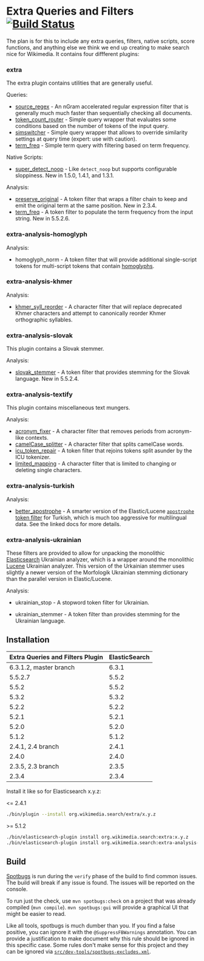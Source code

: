 Extra Queries and Filters [![Build Status](https://integration.wikimedia.org/ci/buildStatus/icon?job=search-extra-maven-java8-docker)](https://integration.wikimedia.org/ci/job/search-extra-maven-java8-docker/)
=========================

The plan is for this to include any extra queries, filters, native scripts,
score functions, and anything else we think we end up creating to make search
nice for Wikimedia. It contains four diffferent plugins:


### extra

The extra plugin contains utilities that are generally useful.

Queries:
* [source_regex](docs/source_regex.md) - An nGram accelerated regular
expression filter that is generally much much faster than sequentially checking
all documents.
* [token_count_router](docs/token_count_router.md) - Simple query wrapper that
evaluates some conditions based on the number of tokens of the input query.
* [simswitcher](docs/simswitcher.md) - Simple query wrapper that allows to override
similarity settings at query time (expert: use with caution).
* [term_freq](docs/term_freq_filter_query.md) - Simple term query with filtering based on
term frequency.

Native Scripts:
* [super_detect_noop](docs/super_detect_noop.md) - Like ```detect_noop``` but
supports configurable sloppiness. New in 1.5.0, 1.4.1, and 1.3.1.

Analysis:
* [preserve_original](docs/preserve_original.md) - A token filter that wraps a
filter chain to keep and emit the original term at the same position. New in
2.3.4.
* [term_freq](docs/term_freq_token_filter.md) - A token filter to populate the term
frequency from the input string. New in 5.5.2.6.

### extra-analysis-homoglyph

Analysis:
* homoglyph_norm - A token filter that will provide additional single-script tokens for
multi-script tokens that contain [homoglyphs](https://en.wikipedia.org/wiki/Homoglyph).

### extra-analysis-khmer

Analysis:
* [khmer_syll_reorder](docs/khmer_syll_reorder.md) - A character filter that will replace
deprecated Khmer characters and attempt to canonically reorder Khmer orthographic
syllables.

### extra-analysis-slovak

This plugin contains a Slovak stemmer.

Analysis:
* [slovak_stemmer](docs/slovak_stemmer.md) - A token filter that provides
stemming for the Slovak language. New in 5.5.2.4.

### extra-analysis-textify

This plugin contains miscellaneous text mungers.

Analysis:
* [acronym_fixer](docs/acronym_fixer.md) - A character filter that removes periods
  from acronym-like contexts.
* [camelCase_splitter](docs/camelCase_splitter.md) - A character filter that splits
  camelCase words.
* [icu_token_repair](docs/icu_token_repair.md) - A token filter that rejoins tokens split
  asunder by the ICU tokenizer.
* [limited_mapping](docs/limited_mapping.md) - A character filter that is limited to
  changing or deleting single characters.

### extra-analysis-turkish

Analysis:
* [better_apostrophe](docs/better_apostrophe.md) - A smarter version of the Elastic/Lucene
[`apostrophe` token
filter](https://www.elastic.co/guide/en/elasticsearch/reference/7.10/analysis-apostrophe-tokenfilter.html)
for Turkish, which is much too aggressive for multilingual data. See the linked docs for
more details.

### extra-analysis-ukrainian

These filters are provided to allow for unpacking the monolithic
[Elasticsearch](https://www.elastic.co/guide/en/elasticsearch/plugins/7.10/analysis-ukrainian.html)
Ukrainian analyzer, which is a wrapper around the monolithic
[Lucene](https://github.com/apache/lucene/blob/releases/lucene-solr/8.7.0/lucene/analysis/morfologik/src/java/org/apache/lucene/analysis/uk/UkrainianMorfologikAnalyzer.java#L140)
Ukrainian analyzer. This version of the Urkainian stemmer uses slightly a newer version of
the Morfologik Ukrainian stemming dictionary than the parallel version in Elastic/Lucene.

Analysis:
* ukrainian_stop - A stopword token filter for Ukrainian.

* ukrainian_stemmer - A token filter than provides stemming for the Ukrainian language.


Installation
------------

| Extra Queries and Filters Plugin |  ElasticSearch  |
|----------------------------------|-----------------|
| 6.3.1.2, master branch           | 6.3.1           |
| 5.5.2.7                          | 5.5.2           |
| 5.5.2                            | 5.5.2           |
| 5.3.2                            | 5.3.2           |
| 5.2.2                            | 5.2.2           |
| 5.2.1                            | 5.2.1           |
| 5.2.0                            | 5.2.0           |
| 5.1.2                            | 5.1.2           |
| 2.4.1, 2.4 branch                | 2.4.1           |
| 2.4.0                            | 2.4.0           |
| 2.3.5, 2.3 branch                | 2.3.5           |
| 2.3.4                            | 2.3.4           |

Install it like so for Elasticsearch x.y.z:

\<= 2.4.1
```bash
./bin/plugin --install org.wikimedia.search/extra/x.y.z
```

\>= 5.1.2

```bash
./bin/elasticsearch-plugin install org.wikimedia.search:extra:x.y.z
./bin/elasticsearch-plugin install org.wikimedia.search:extra-analysis-slovak:x.y.z
```

Build
-----
[Spotbugs](https://spotbugs.github.io/) is run during the `verify` phase of the
build to find common issues. The build will break if any issue is found. The
issues will be reported on the console.

To run just the check, use `mvn spotbugs:check` on a project that was already
compiled (`mvn compile`). `mvn spotbugs:gui` will provide a graphical UI that
might be easier to read.

Like all tools, spotbugs is much dumber than you. If you find a false positive,
you can ignore it with the `@SuppressFBWarnings` annotation. You can provide a
justification to make document why this rule should be ignored in this specific
case. Some rules don't make sense for this project and they can be ignored via
[`src/dev-tools/spotbugs-excludes.xml`](https://spotbugs.readthedocs.io/en/latest/filter.html).
